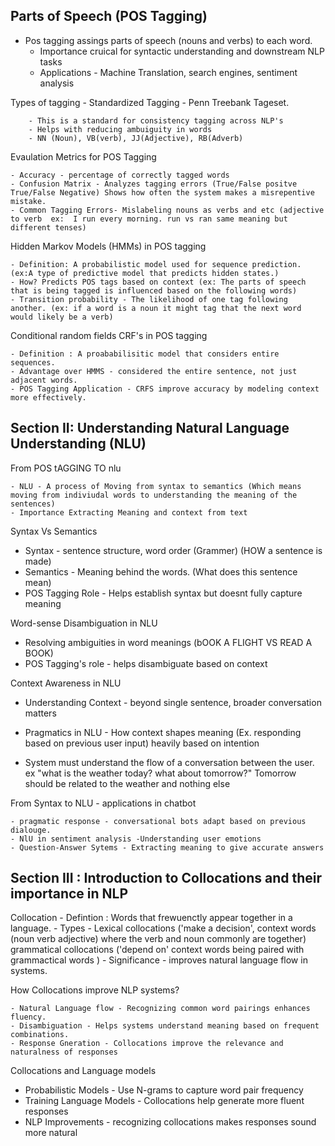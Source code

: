 ## Parts of Speech (POS Tagging)

- Pos tagging assings parts of speech (nouns and verbs) to each word.
    - Importance cruical for syntactic understanding and downstream NLP tasks
    - Applications - Machine Translation, search engines, sentiment analysis

Types of tagging
    - Standardized Tagging - Penn Treebank Tageset.

        - This is a standard for consistency tagging across NLP's
        - Helps with reducing ambuiguity in words
        - NN (Noun), VB(verb), JJ(Adjective), RB(Adverb)

Evaulation Metrics for POS Tagging
    
    - Accuracy - percentage of correctly tagged words
    - Confusion Matrix - Analyzes tagging errors (True/False positve True/False Negative) Shows how often the system makes a misrepentive mistake.
    - Common Tagging Errors- Mislabeling nouns as verbs and etc (adjective to verb  ex:  I run every morning. run vs ran same meaning but different tenses)

Hidden Markov Models (HMMs) in POS tagging

    - Definition: A probabilistic model used for sequence prediction. (ex:A type of predictive model that predicts hidden states.)
    - How? Predicts POS tags based on context (ex: The parts of speech that is being tagged is influenced based on the following words)
    - Transition probability - The likelihood of one tag following another. (ex: if a word is a noun it might tag that the next word would likely be a verb)

Conditional random fields CRF's in POS tagging

    - Definition : A proababilisitic model that considers entire sequences.
    - Advantage over HMMS - considered the entire sentence, not just adjacent words.
    - POS Tagging Application - CRFS improve accuracy by modeling context more effectively.

Section II: Understanding Natural Language Understanding (NLU)
----

From POS tAGGING TO nlu

    - NLU - A process of Moving from syntax to semantics (Which means moving from indiviudal words to understanding the meaning of the sentences)
    - Importance Extracting Meaning and context from text

Syntax Vs Semantics 

- Syntax - sentence structure, word order (Grammer) (HOW a sentence is made)
- Semantics - Meaning behind the words. (What does this sentence mean)
- POS Tagging Role - Helps establish syntax but doesnt fully capture meaning


Word-sense Disambiguation in NLU

-   Resolving ambiguities in word meanings (bOOK A FLIGHT VS READ A BOOK)
-   POS Tagging's role - helps disambiguate based on context

Context Awareness in NLU

- Understanding Context - beyond single sentence, broader conversation matters

- Pragmatics in NLU - How context shapes meaning (Ex. responding based on previous user input) heavily based on intention
- System must understand the flow of a conversation between the user. ex "what is the weather today? what about tomorrow?" Tomorrow should be related to the weather and nothing else

From Syntax to NLU - applications in chatbot

    - pragmatic response - conversational bots adapt based on previous dialouge.
    - NlU in sentiment analysis -Understanding user emotions
    - Question-Answer Sytems - Extracting meaning to give accurate answers

Section III : Introduction to Collocations and their importance in NLP
--- 

Collocation
    - Defintion : Words that frewuenctly appear together in a language.
    - Types - Lexical collocations ('make a decision', context words (noun verb adjective) where the verb and noun commonly are together) grammatical collocations ('depend on' context words being paired with grammactical words )
    - Significance - improves natural language flow in systems.

How Collocations improve NLP systems?

    - Natural Language flow - Recognizing common word pairings enhances fluency.
    - Disambiguation - Helps systems understand meaning based on frequent combinations.
    - Response Gneration - Collocations improve the relevance and naturalness of responses

Collocations and Language models

- Probabilistic Models - Use N-grams to capture word pair frequency
- Training Language Models - Collocations help generate more fluent responses
- NLP Improvements - recognizing collocations makes responses sound more natural
